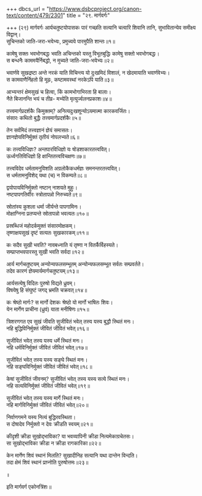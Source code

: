 +++
dbcs_url = "https://www.dsbcproject.org/canon-text/content/479/2301"
title = "२९. मार्गवर्गः"

+++
(२९) मार्गवर्गः
आर्यचतुष्टयोपासकः पारं गच्छति
सत्यानि चत्वारि शिवानि तानि,
सुभावितान्येव समीक्ष्य विद्वान्।  
सुचिन्तको जाति-जरा-भयेभ्यः,
प्रमुच्यये पारमुपैति शान्तः॥१॥

कामेषु सक्तः भवभोगबद्धः भवति
अचिन्तको यस्तु विभूतबुद्धिः 
कामेषु सक्तो भवभोगबद्धः।  
स बन्धनैः काममयैर्निबद्धो,
न मुच्यते जाति-जरा-भयेभ्यः॥२॥

भवार्णवे सुखद्रष्टा अन्ते नरकं याति 
विचिन्त्य यो दुःखमिदं विशालं,
न खेदमायाति भवार्णवेभ्यः।  
स कामवाणैर्निहतो हि मूढः,
कष्टामवस्थां नरकेऽपि याति॥३॥

आभ्यन्तरं क्षेमसुखं च हित्वा,
किं कामभोगाभिरता हि बालाः।  
नैते बिजानन्ति भयं च तीव्र-
मभ्येति मृत्युर्ज्वलनप्रकाशः॥४॥

तत्त्वमार्गप्रदर्शकैः किमुक्तम्?
अनित्यदुःखशून्योऽयमात्मा कारकवर्जितः।  
संसारः कथितो बुद्धैः तत्त्वमार्गप्रदर्शकैः॥५॥

तेन सर्वमिदं तत्त्वज्ञानं ज्ञेयं समासतः।  
ज्ञानज्ञेयविनिर्मुक्तं तृतीयं नोपलभ्यते॥६॥

कः तत्त्वविधिज्ञः? 
अन्तपारविधिज्ञो यः षोडशाकारतत्त्ववित्।  
ऊर्ध्वगतिविधिज्ञो हि क्षान्तितत्त्वविचक्षणः॥७॥

तत्त्वविदेव धर्मतामनुविशति 
अग्रलोकैकधर्मज्ञः समनन्तरतत्त्ववित्।  
स धर्मतामनुविशेद् यथा (च) न विकम्पते॥८॥

द्वयोपायविनिर्मुक्तो नष्टान् नाशयते मुहुः।  
नष्टपापगतिर्वीरः स्त्रोतापन्नो निरुच्यते॥९॥

स्रोतांस्य कुशला धर्मा जीर्यन्ते पापगामिनः।  
मोक्षाग्निना प्रतप्यन्ते स्रोतापन्नो भवत्यतः॥१०॥

प्रस्रब्धिजं महोदर्कमुक्तं संसारमोक्षकम्।  
तृष्णाक्षयसुखं दृष्टं सत्यतः सुखकारकम्॥११॥

कः सदैव सुखी भवति?
नावबध्नाति यं तृष्णा न वितर्कैर्विहस्यते।  
सम्प्राप्तभवपारस्तु सुखी भवति सर्वदा॥१२॥

आर्य मार्गचतुष्टयम् अन्योन्यफलसम्भूतम् 
अन्योन्यफलसम्भूत सर्वतः सम्प्रवर्तते।  
तदेव कारणं ज्ञेयमार्यमार्गचतुष्टयम्॥१३॥

आर्यसत्येषु विदितः पुरुषो विद्यते ध्रुवम्।  
विषयेषु हि संघुष्टं जगद् भ्रमति चक्रवत्॥१४॥

कः श्रेष्ठो मार्गः?
स मार्गो देशकः श्रेष्ठो यो मार्गो भाषितः शिवः।  
येन मार्गेण प्राचीना (ध्रुवं) याता मनीषिणः॥१५॥

त्रिशरणगत एव सुखं जीवति
सुजीवितं भवेत् तस्य यस्य बुद्धौ स्थितं मनः।  
नहि बुद्धिविनिर्मुक्तं जीवितं जीवितं भवेत्॥१६॥

सुजीवितं भवेत् तस्य यस्य धर्मे स्थितं मनः।  
नहि धर्मविनिर्मुक्तं जीवितं जीवितं भवेत्॥१७॥

सुजीवितं भवेत् तस्य यस्य सङ्घे स्थितं मनः।  
नहि सङ्घविनिर्मुक्तं जीवितं जीवितं भवेत्॥१८॥

केषां सुजीवितं जीवनम्?
सुजीवितं भवेत् तस्य यस्य सत्ये स्थितं मनः।  
नहि सत्यविनिर्मुक्तं जीवितं जीवितं भवेत्॥१९॥

सुजीवितं भवेत् तस्य यस्य मार्गे स्थितं मनः।  
नहि मार्गविनिर्मुक्तं जीवितं जीवितं भवेत्॥२०॥

निर्वाणगमने यस्य नित्यं बुद्धिरवस्थिता।  
स दोषादेव निर्मुक्तो न देवः क्रीडति स्वयम्॥२१॥

कीदृशी क्रीडा सुखोद्भाविका?
या भवव्यापिनी क्रीडा नित्यमेकाग्रचेतसः।  
सा सुखोद्भाविका क्रीडा न क्रीडा रागकारिका॥२२॥

केन मार्गेण शिवं स्थानं मिलति?
सुखादीनिह सत्यानि यथा दान्तेन विन्दति।  
तदा क्षेमं शिवं स्थानं प्राप्नोति पुरुषोत्तमः॥२३॥

॥

इति मार्गवर्ग एकोनत्रिंशः॥

